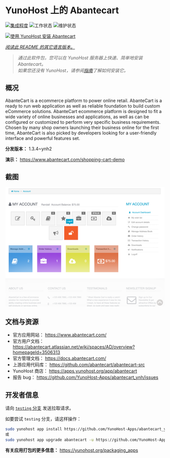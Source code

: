 <!--
注意：此 README 由 <https://github.com/YunoHost/apps/tree/master/tools/readme_generator> 自动生成
请勿手动编辑。
-->

# YunoHost 上的 Abantecart

[![集成程度](https://dash.yunohost.org/integration/abantecart.svg)](https://dash.yunohost.org/appci/app/abantecart) ![工作状态](https://ci-apps.yunohost.org/ci/badges/abantecart.status.svg) ![维护状态](https://ci-apps.yunohost.org/ci/badges/abantecart.maintain.svg)

[![使用 YunoHost 安装 Abantecart](https://install-app.yunohost.org/install-with-yunohost.svg)](https://install-app.yunohost.org/?app=abantecart)

*[阅读此 README 的其它语言版本。](./ALL_README.md)*

> *通过此软件包，您可以在 YunoHost 服务器上快速、简单地安装 Abantecart。*  
> *如果您还没有 YunoHost，请参阅[指南](https://yunohost.org/install)了解如何安装它。*

## 概况

AbanteCart is a ecommerce platform to power online retail. AbanteCart is a ready to run web application as well as reliable foundation to build custom eCommerce solutions. AbanteCart ecommerce platform is designed to fit a wide variety of online businesses and applications, as well as can be configured or customized to perform very specific business requirements. Chosen by many shop owners launching their business online for the first time, AbanteCart is also picked by developers looking for a user-friendly interface and powerful features set.


**分发版本：** 1.3.4~ynh2

**演示：** <https://www.abantecart.com/shopping-cart-demo>

## 截图

![Abantecart 的截图](./doc/screenshots/dashboard.png)

## 文档与资源

- 官方应用网站： <https://www.abantecart.com/>
- 官方用户文档： <https://abantecart.atlassian.net/wiki/spaces/AD/overview?homepageId=3506313>
- 官方管理文档： <https://docs.abantecart.com/>
- 上游应用代码库： <https://github.com/abantecart/abantecart-src>
- YunoHost 商店： <https://apps.yunohost.org/app/abantecart>
- 报告 bug： <https://github.com/YunoHost-Apps/abantecart_ynh/issues>

## 开发者信息

请向 [`testing` 分支](https://github.com/YunoHost-Apps/abantecart_ynh/tree/testing) 发送拉取请求。

如要尝试 `testing` 分支，请这样操作：

```bash
sudo yunohost app install https://github.com/YunoHost-Apps/abantecart_ynh/tree/testing --debug
或
sudo yunohost app upgrade abantecart -u https://github.com/YunoHost-Apps/abantecart_ynh/tree/testing --debug
```

**有关应用打包的更多信息：** <https://yunohost.org/packaging_apps>
